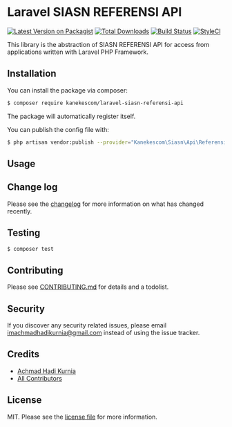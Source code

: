 # Laravel SIASN REFERENSI API

[![Latest Version on Packagist][ico-version]][link-packagist]
[![Total Downloads][ico-downloads]][link-downloads]
[![Build Status][ico-travis]][link-travis]
[![StyleCI][ico-styleci]][link-styleci]

This library is the abstraction of SIASN REFERENSI API for access from applications written with Laravel PHP Framework.

## Installation

You can install the package via composer:

``` bash
$ composer require kanekescom/laravel-siasn-referensi-api
```

The package will automatically register itself.

You can publish the config file with:

``` bash
$ php artisan vendor:publish --provider="Kanekescom\Siasn\Api\Referensi\ReferensiServiceProvider" --tag="config"
```

## Usage

## Change log

Please see the [changelog](CHANGELOG.md) for more information on what has changed recently.

## Testing

``` bash
$ composer test
```

## Contributing

Please see [CONTRIBUTING.md](CONTRIBUTING.md) for details and a todolist.

## Security

If you discover any security related issues, please email imachmadhadikurnia@gmail.com instead of using the issue tracker.

## Credits

- [Achmad Hadi Kurnia][link-author]
- [All Contributors][link-contributors]

## License

MIT. Please see the [license file](LICENSE) for more information.

[ico-version]: https://img.shields.io/packagist/v/kanekescom/laravel-siasn-referensi-api.svg?style=flat-square
[ico-downloads]: https://img.shields.io/packagist/dt/kanekescom/laravel-siasn-referensi-api.svg?style=flat-square
[ico-travis]: https://img.shields.io/travis/kanekescom/laravel-siasn-referensi-api/master.svg?style=flat-square
[ico-styleci]: https://styleci.io/repos/12345678/shield

[link-packagist]: https://packagist.org/packages/kanekescom/laravel-siasn-referensi-api
[link-downloads]: https://packagist.org/packages/kanekescom/laravel-siasn-referensi-api
[link-travis]: https://travis-ci.org/kanekescom/laravel-siasn-referensi-api
[link-styleci]: https://styleci.io/repos/12345678
[link-author]: https://github.com/kanekescom
[link-contributors]: ../../contributors
